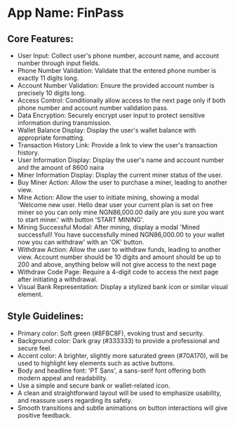 # **App Name**: FinPass

## Core Features:

- User Input: Collect user's phone number, account name, and account number through input fields.
- Phone Number Validation: Validate that the entered phone number is exactly 11 digits long.
- Account Number Validation: Ensure the provided account number is precisely 10 digits long.
- Access Control: Conditionally allow access to the next page only if both phone number and account number validation pass.
- Data Encryption: Securely encrypt user input to protect sensitive information during transmission.
- Wallet Balance Display: Display the user's wallet balance with appropriate formatting.
- Transaction History Link: Provide a link to view the user's transaction history.
- User Information Display: Display the user's name and account number and the amount of 8600 naira
- Miner Information Display: Display the current miner status of the user.
- Buy Miner Action: Allow the user to purchase a miner, leading to another view.
- Mine Action: Allow the user to initiate mining, showing a modal 'Welcome new user. Hello dear user your current plan is set on free miner so you can only mine NGN86,000.00 daily are you sure you want to start miner.' with button 'START MINING'.
- Mining Successful Modal: After mining, display a modal 'Mined successfull! You have successfully mined NGN86,000.00 to your wallet now you can withdraw' with an 'OK' button.
- Withdraw Action: Allow the user to withdraw funds, leading to another view. Account number should be 10 digits and amount should be up to 200 and above, anything below will not give access to the next page
- Withdraw Code Page: Require a 4-digit code to access the next page after initiating a withdrawal.
- Visual Bank Representation: Display a stylized bank icon or similar visual element.

## Style Guidelines:

- Primary color: Soft green (#8FBC8F), evoking trust and security.
- Background color: Dark gray (#333333) to provide a professional and secure feel.
- Accent color: A brighter, slightly more saturated green (#70A170), will be used to highlight key elements such as active buttons.
- Body and headline font: 'PT Sans', a sans-serif font offering both modern appeal and readability.
- Use a simple and secure bank or wallet-related icon.
- A clean and straightforward layout will be used to emphasize usability, and reassure users regarding its safety.
- Smooth transitions and subtle animations on button interactions will give positive feedback.